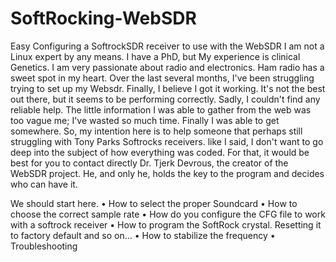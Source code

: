 


# SoftRocking-WebSDR
Easy Configuring a SoftrockSDR receiver to use with the WebSDR
I am not a Linux expert by any means. I have a PhD, but My experience is clinical Genetics. I am very passionate about radio and electronics. Ham radio has a sweet spot in my heart. 
Over the last several months, I've been struggling trying to set up my Websdr. Finally,  I believe I got it working.
 It's not the best out there, but it seems to be performing correctly. 
Sadly, I couldn't find any reliable help.
The little information I was able to gather from the web was too vague me; I've wasted so much time. 
Finally I was able to get somewhere.
So, my intention here is to help someone that perhaps still struggling with Tony Parks Softrocks receivers.
like I said, I don't want to go deep into the subject of how everything was coded.  For that, it would be best for you to contact directly Dr. Tjerk Devrous, the creator of the WebSDR project.
 He, and only he, holds the key to the program and decides who can have it.


We should start here.
• How to select the proper Soundcard
• How to choose the correct sample rate
• How do you configure the CFG file to work with a softrock receiver 
• How to program the SoftRock crystal. Resetting it to factory default and so on...
• How to stabilize the frequency 
• Troubleshooting 
